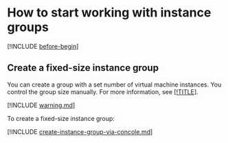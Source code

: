 # How to start working with instance groups

[!INCLUDE [before-begin](../../_includes/before-begin.md)]

## Create a fixed-size instance group

You can create a group with a set number of virtual machine instances. You control the group size manually. For more information, see [[!TITLE]](../concepts/instance-groups/scale.md#fixed-scale).

[!INCLUDE [warning.md](../../_includes/instance-groups/warning.md)]

To create a fixed-size instance group:

[!INCLUDE [create-instance-group-via-concole.md](../../_includes/instance-groups/create-instance-group-via-concole.md)]

